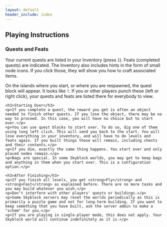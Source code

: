 ```yaml
---
layout: default
header_include: index
---
```


## Playing Instructions

<div class="well">
    <h3>Quests and Feats</h3>
    <p>Your current quests are listed in your Inventory (press <code>I</code>). Feats (completed quests) are indicated. The Inventory also includes hints in the form of small node icons. If you click those, they will show you how to craft associated items.</p>
    <p>On the islands where you start, or where you are respawned, the quest block will appear. It looks like <code>?</code>. If you or other players punch these (left or right click), your quests and feats are listed there for everybody to view.</p>
    
    <h3>Starting Over</h3>
    <p>If you complete a quest, the reward you get is often an object needed to finish other quests. If you lose the object, there may be no way to proceed. In this case, you will have no choice but to start over.</p>
    <p>You can use quest blocks to start over. To do so, dig one of them using long left click. This will send you back to the start. You will lose everything in your inventory, and will have to do levels and feats again. If you built things those will remain, including chests and their contents.</p>
    <p>If you die, exactly the same thing happens. You start over and only placed nodes remain.</p>
    <p>Bags are special. In some Skyblock worlds, you may get to keep bags and anything in them when you start over. This is a configuration option.</p>
    
    <h3>After Finishing</h3>
    <p>If you finish all levels, you get <strong>Fly</strong> and <strong>Fast</strong> as explained before. There are no more tasks and you may build whatever you wish.</p>
    <p>Don't interfere with other players' quests or buildings.</p>
    <p>Some Skyblock servers may reset the worlds periodically as this is primarily a puzzle game and not for long-term building. If you want to keep something that you have built, ask the server admin to make a "schem" for you.</p>
    <p>If you are playing in single-player mode, this does not apply. Your Skyblock world will continue indefinitely as it is.</p>
</div>
